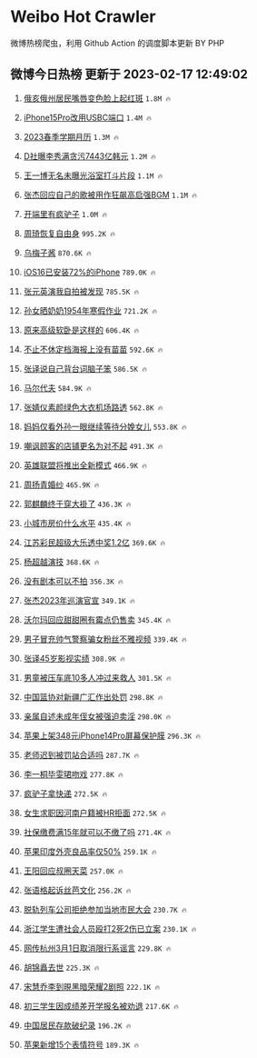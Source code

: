 # Weibo Hot Crawler 



微博热榜爬虫，利用 Github Action 的调度脚本更新 BY PHP 


## 微博今日热榜 更新于 2023-02-17 12:49:02 
1. [俄亥俄州居民嘴唇变色脸上起红斑](https://s.weibo.com/weibo?q=%23%E4%BF%84%E4%BA%A5%E4%BF%84%E5%B7%9E%E5%B1%85%E6%B0%91%E5%98%B4%E5%94%87%E5%8F%98%E8%89%B2%E8%84%B8%E4%B8%8A%E8%B5%B7%E7%BA%A2%E6%96%91%23&t=31&band_rank=1&Refer=top) `1.8M 🔥` 

1. [iPhone15Pro改用USBC端口](https://s.weibo.com/weibo?q=%23iPhone15Pro%E6%94%B9%E7%94%A8USBC%E7%AB%AF%E5%8F%A3%23&t=31&band_rank=2&Refer=top) `1.4M 🔥` 

1. [2023春季学期月历](https://s.weibo.com/weibo?q=%232023%E6%98%A5%E5%AD%A3%E5%AD%A6%E6%9C%9F%E6%9C%88%E5%8E%86%23&t=31&band_rank=3&Refer=top) `1.3M 🔥` 

1. [D社曝李秀满贪污7443亿韩元](https://s.weibo.com/weibo?q=%23D%E7%A4%BE%E6%9B%9D%E6%9D%8E%E7%A7%80%E6%BB%A1%E8%B4%AA%E6%B1%A17443%E4%BA%BF%E9%9F%A9%E5%85%83%23&t=31&band_rank=4&Refer=top) `1.2M 🔥` 

1. [王一博无名未曝光浴室打斗片段](https://s.weibo.com/weibo?q=%23%E7%8E%8B%E4%B8%80%E5%8D%9A%E6%97%A0%E5%90%8D%E6%9C%AA%E6%9B%9D%E5%85%89%E6%B5%B4%E5%AE%A4%E6%89%93%E6%96%97%E7%89%87%E6%AE%B5%23&t=31&band_rank=5&Refer=top) `1.1M 🔥` 

1. [张杰回应自己的歌被用作狂飙高启强BGM](https://s.weibo.com/weibo?q=%23%E5%BC%A0%E6%9D%B0%E5%9B%9E%E5%BA%94%E8%87%AA%E5%B7%B1%E7%9A%84%E6%AD%8C%E8%A2%AB%E7%94%A8%E4%BD%9C%E7%8B%82%E9%A3%99%E9%AB%98%E5%90%AF%E5%BC%BABGM%23&t=31&band_rank=6&Refer=top) `1.1M 🔥` 

1. [开端里有疯驴子](https://s.weibo.com/weibo?q=%23%E5%BC%80%E7%AB%AF%E9%87%8C%E6%9C%89%E7%96%AF%E9%A9%B4%E5%AD%90%23&t=31&band_rank=7&Refer=top) `1.0M 🔥` 

1. [周琦恢复自由身](https://s.weibo.com/weibo?q=%23%E5%91%A8%E7%90%A6%E6%81%A2%E5%A4%8D%E8%87%AA%E7%94%B1%E8%BA%AB%23&t=31&band_rank=8&Refer=top) `995.2K 🔥` 

1. [乌梅子酱](https://s.weibo.com/weibo?q=%E4%B9%8C%E6%A2%85%E5%AD%90%E9%85%B1&t=31&band_rank=9&Refer=top) `870.6K 🔥` 

1. [iOS16已安装72%的iPhone](https://s.weibo.com/weibo?q=%23iOS16%E5%B7%B2%E5%AE%89%E8%A3%8572%25%E7%9A%84iPhone%23&t=31&band_rank=10&Refer=top) `789.0K 🔥` 

1. [张元英演我自拍被发现](https://s.weibo.com/weibo?q=%23%E5%BC%A0%E5%85%83%E8%8B%B1%E6%BC%94%E6%88%91%E8%87%AA%E6%8B%8D%E8%A2%AB%E5%8F%91%E7%8E%B0%23&t=31&band_rank=11&Refer=top) `785.5K 🔥` 

1. [孙女晒奶奶1954年寒假作业](https://s.weibo.com/weibo?q=%23%E5%AD%99%E5%A5%B3%E6%99%92%E5%A5%B6%E5%A5%B61954%E5%B9%B4%E5%AF%92%E5%81%87%E4%BD%9C%E4%B8%9A%23&t=31&band_rank=12&Refer=top) `721.2K 🔥` 

1. [原来高级软卧是这样的](https://s.weibo.com/weibo?q=%23%E5%8E%9F%E6%9D%A5%E9%AB%98%E7%BA%A7%E8%BD%AF%E5%8D%A7%E6%98%AF%E8%BF%99%E6%A0%B7%E7%9A%84%23&t=31&band_rank=13&Refer=top) `606.4K 🔥` 

1. [不止不休定档海报上没有苗苗](https://s.weibo.com/weibo?q=%23%E4%B8%8D%E6%AD%A2%E4%B8%8D%E4%BC%91%E5%AE%9A%E6%A1%A3%E6%B5%B7%E6%8A%A5%E4%B8%8A%E6%B2%A1%E6%9C%89%E8%8B%97%E8%8B%97%23&t=31&band_rank=14&Refer=top) `592.6K 🔥` 

1. [张译说自己背台词脑子笨](https://s.weibo.com/weibo?q=%23%E5%BC%A0%E8%AF%91%E8%AF%B4%E8%87%AA%E5%B7%B1%E8%83%8C%E5%8F%B0%E8%AF%8D%E8%84%91%E5%AD%90%E7%AC%A8%23&t=31&band_rank=15&Refer=top) `586.5K 🔥` 

1. [马尔代夫](https://s.weibo.com/weibo?q=%E9%A9%AC%E5%B0%94%E4%BB%A3%E5%A4%AB&t=31&band_rank=16&Refer=top) `584.9K 🔥` 

1. [张婧仪素颜绿色大衣机场路透](https://s.weibo.com/weibo?q=%23%E5%BC%A0%E5%A9%A7%E4%BB%AA%E7%B4%A0%E9%A2%9C%E7%BB%BF%E8%89%B2%E5%A4%A7%E8%A1%A3%E6%9C%BA%E5%9C%BA%E8%B7%AF%E9%80%8F%23&t=31&band_rank=17&Refer=top) `562.8K 🔥` 

1. [妈妈仅看外孙一眼继续等待分娩女儿](https://s.weibo.com/weibo?q=%23%E5%A6%88%E5%A6%88%E4%BB%85%E7%9C%8B%E5%A4%96%E5%AD%99%E4%B8%80%E7%9C%BC%E7%BB%A7%E7%BB%AD%E7%AD%89%E5%BE%85%E5%88%86%E5%A8%A9%E5%A5%B3%E5%84%BF%23&t=31&band_rank=18&Refer=top) `553.8K 🔥` 

1. [嘲讽顾客的店铺更名为对不起](https://s.weibo.com/weibo?q=%23%E5%98%B2%E8%AE%BD%E9%A1%BE%E5%AE%A2%E7%9A%84%E5%BA%97%E9%93%BA%E6%9B%B4%E5%90%8D%E4%B8%BA%E5%AF%B9%E4%B8%8D%E8%B5%B7%23&t=31&band_rank=19&Refer=top) `491.3K 🔥` 

1. [英雄联盟将推出全新模式](https://s.weibo.com/weibo?q=%23%E8%8B%B1%E9%9B%84%E8%81%94%E7%9B%9F%E5%B0%86%E6%8E%A8%E5%87%BA%E5%85%A8%E6%96%B0%E6%A8%A1%E5%BC%8F%23&t=31&band_rank=20&Refer=top) `466.9K 🔥` 

1. [周扬青婚纱](https://s.weibo.com/weibo?q=%E5%91%A8%E6%89%AC%E9%9D%92%E5%A9%9A%E7%BA%B1&t=31&band_rank=21&Refer=top) `465.9K 🔥` 

1. [郭麒麟终于穿大褂了](https://s.weibo.com/weibo?q=%23%E9%83%AD%E9%BA%92%E9%BA%9F%E7%BB%88%E4%BA%8E%E7%A9%BF%E5%A4%A7%E8%A4%82%E4%BA%86%23&t=31&band_rank=22&Refer=top) `436.3K 🔥` 

1. [小城市房价什么水平](https://s.weibo.com/weibo?q=%23%E5%B0%8F%E5%9F%8E%E5%B8%82%E6%88%BF%E4%BB%B7%E4%BB%80%E4%B9%88%E6%B0%B4%E5%B9%B3%23&t=31&band_rank=23&Refer=top) `435.4K 🔥` 

1. [江苏彩民超级大乐透中奖1.2亿](https://s.weibo.com/weibo?q=%23%E6%B1%9F%E8%8B%8F%E5%BD%A9%E6%B0%91%E8%B6%85%E7%BA%A7%E5%A4%A7%E4%B9%90%E9%80%8F%E4%B8%AD%E5%A5%961.2%E4%BA%BF%23&t=31&band_rank=24&Refer=top) `369.6K 🔥` 

1. [杨超越演技](https://s.weibo.com/weibo?q=%23%E6%9D%A8%E8%B6%85%E8%B6%8A%E6%BC%94%E6%8A%80%23&t=31&band_rank=25&Refer=top) `368.6K 🔥` 

1. [没有剧本可以不拍](https://s.weibo.com/weibo?q=%23%E6%B2%A1%E6%9C%89%E5%89%A7%E6%9C%AC%E5%8F%AF%E4%BB%A5%E4%B8%8D%E6%8B%8D%23&t=31&band_rank=26&Refer=top) `356.3K 🔥` 

1. [张杰2023年巡演官宣](https://s.weibo.com/weibo?q=%23%E5%BC%A0%E6%9D%B02023%E5%B9%B4%E5%B7%A1%E6%BC%94%E5%AE%98%E5%AE%A3%23&t=31&band_rank=27&Refer=top) `349.1K 🔥` 

1. [沃尔玛回应甜甜圈有霉点仍售卖](https://s.weibo.com/weibo?q=%23%E6%B2%83%E5%B0%94%E7%8E%9B%E5%9B%9E%E5%BA%94%E7%94%9C%E7%94%9C%E5%9C%88%E6%9C%89%E9%9C%89%E7%82%B9%E4%BB%8D%E5%94%AE%E5%8D%96%23&t=31&band_rank=28&Refer=top) `345.4K 🔥` 

1. [男子冒充帅气警察骗女粉丝不雅视频](https://s.weibo.com/weibo?q=%23%E7%94%B7%E5%AD%90%E5%86%92%E5%85%85%E5%B8%85%E6%B0%94%E8%AD%A6%E5%AF%9F%E9%AA%97%E5%A5%B3%E7%B2%89%E4%B8%9D%E4%B8%8D%E9%9B%85%E8%A7%86%E9%A2%91%23&t=31&band_rank=29&Refer=top) `339.4K 🔥` 

1. [张译45岁影视实绩](https://s.weibo.com/weibo?q=%23%E5%BC%A0%E8%AF%9145%E5%B2%81%E5%BD%B1%E8%A7%86%E5%AE%9E%E7%BB%A9%23&t=31&band_rank=30&Refer=top) `308.9K 🔥` 

1. [男童被压车底10多人冲过来救人](https://s.weibo.com/weibo?q=%23%E7%94%B7%E7%AB%A5%E8%A2%AB%E5%8E%8B%E8%BD%A6%E5%BA%9510%E5%A4%9A%E4%BA%BA%E5%86%B2%E8%BF%87%E6%9D%A5%E6%95%91%E4%BA%BA%23&t=31&band_rank=31&Refer=top) `301.5K 🔥` 

1. [中国篮协对新疆广汇作出处罚](https://s.weibo.com/weibo?q=%23%E4%B8%AD%E5%9B%BD%E7%AF%AE%E5%8D%8F%E5%AF%B9%E6%96%B0%E7%96%86%E5%B9%BF%E6%B1%87%E4%BD%9C%E5%87%BA%E5%A4%84%E7%BD%9A%23&t=31&band_rank=32&Refer=top) `298.8K 🔥` 

1. [亲属自述未成年侄女被强迫卖淫](https://s.weibo.com/weibo?q=%23%E4%BA%B2%E5%B1%9E%E8%87%AA%E8%BF%B0%E6%9C%AA%E6%88%90%E5%B9%B4%E4%BE%84%E5%A5%B3%E8%A2%AB%E5%BC%BA%E8%BF%AB%E5%8D%96%E6%B7%AB%23&t=31&band_rank=33&Refer=top) `298.0K 🔥` 

1. [苹果上架348元iPhone14Pro屏幕保护膜](https://s.weibo.com/weibo?q=%23%E8%8B%B9%E6%9E%9C%E4%B8%8A%E6%9E%B6348%E5%85%83iPhone14Pro%E5%B1%8F%E5%B9%95%E4%BF%9D%E6%8A%A4%E8%86%9C%23&t=31&band_rank=34&Refer=top) `296.3K 🔥` 

1. [老师迟到被罚站合适吗](https://s.weibo.com/weibo?q=%23%E8%80%81%E5%B8%88%E8%BF%9F%E5%88%B0%E8%A2%AB%E7%BD%9A%E7%AB%99%E5%90%88%E9%80%82%E5%90%97%23&t=31&band_rank=35&Refer=top) `287.7K 🔥` 

1. [李一桐毕雯珺吻戏](https://s.weibo.com/weibo?q=%23%E6%9D%8E%E4%B8%80%E6%A1%90%E6%AF%95%E9%9B%AF%E7%8F%BA%E5%90%BB%E6%88%8F%23&t=31&band_rank=36&Refer=top) `277.8K 🔥` 

1. [疯驴子拿快递](https://s.weibo.com/weibo?q=%E7%96%AF%E9%A9%B4%E5%AD%90%E6%8B%BF%E5%BF%AB%E9%80%92&t=31&band_rank=37&Refer=top) `272.5K 🔥` 

1. [女生求职因河南户籍被HR拒面](https://s.weibo.com/weibo?q=%23%E5%A5%B3%E7%94%9F%E6%B1%82%E8%81%8C%E5%9B%A0%E6%B2%B3%E5%8D%97%E6%88%B7%E7%B1%8D%E8%A2%ABHR%E6%8B%92%E9%9D%A2%23&t=31&band_rank=38&Refer=top) `272.5K 🔥` 

1. [社保缴费满15年就可以不缴了吗](https://s.weibo.com/weibo?q=%23%E7%A4%BE%E4%BF%9D%E7%BC%B4%E8%B4%B9%E6%BB%A115%E5%B9%B4%E5%B0%B1%E5%8F%AF%E4%BB%A5%E4%B8%8D%E7%BC%B4%E4%BA%86%E5%90%97%23&t=31&band_rank=39&Refer=top) `271.4K 🔥` 

1. [苹果印度外壳良品率仅50%](https://s.weibo.com/weibo?q=%23%E8%8B%B9%E6%9E%9C%E5%8D%B0%E5%BA%A6%E5%A4%96%E5%A3%B3%E8%89%AF%E5%93%81%E7%8E%87%E4%BB%8550%25%23&t=31&band_rank=40&Refer=top) `259.1K 🔥` 

1. [王阳回应叔圈天菜](https://s.weibo.com/weibo?q=%23%E7%8E%8B%E9%98%B3%E5%9B%9E%E5%BA%94%E5%8F%94%E5%9C%88%E5%A4%A9%E8%8F%9C%23&t=31&band_rank=41&Refer=top) `257.0K 🔥` 

1. [张语格起诉丝芭文化](https://s.weibo.com/weibo?q=%23%E5%BC%A0%E8%AF%AD%E6%A0%BC%E8%B5%B7%E8%AF%89%E4%B8%9D%E8%8A%AD%E6%96%87%E5%8C%96%23&t=31&band_rank=42&Refer=top) `256.2K 🔥` 

1. [脱轨列车公司拒绝参加当地市民大会](https://s.weibo.com/weibo?q=%23%E8%84%B1%E8%BD%A8%E5%88%97%E8%BD%A6%E5%85%AC%E5%8F%B8%E6%8B%92%E7%BB%9D%E5%8F%82%E5%8A%A0%E5%BD%93%E5%9C%B0%E5%B8%82%E6%B0%91%E5%A4%A7%E4%BC%9A%23&t=31&band_rank=43&Refer=top) `230.7K 🔥` 

1. [浙江学生遭社会人员殴打2死2伤已立案](https://s.weibo.com/weibo?q=%23%E6%B5%99%E6%B1%9F%E5%AD%A6%E7%94%9F%E9%81%AD%E7%A4%BE%E4%BC%9A%E4%BA%BA%E5%91%98%E6%AE%B4%E6%89%932%E6%AD%BB2%E4%BC%A4%E5%B7%B2%E7%AB%8B%E6%A1%88%23&t=31&band_rank=44&Refer=top) `230.1K 🔥` 

1. [网传杭州3月1日取消限行系谣言](https://s.weibo.com/weibo?q=%23%E7%BD%91%E4%BC%A0%E6%9D%AD%E5%B7%9E3%E6%9C%881%E6%97%A5%E5%8F%96%E6%B6%88%E9%99%90%E8%A1%8C%E7%B3%BB%E8%B0%A3%E8%A8%80%23&t=31&band_rank=45&Refer=top) `229.8K 🔥` 

1. [胡锦矗去世](https://s.weibo.com/weibo?q=%23%E8%83%A1%E9%94%A6%E7%9F%97%E5%8E%BB%E4%B8%96%23&t=31&band_rank=46&Refer=top) `225.3K 🔥` 

1. [宋慧乔李到晛黑暗荣耀2剧照](https://s.weibo.com/weibo?q=%23%E5%AE%8B%E6%85%A7%E4%B9%94%E6%9D%8E%E5%88%B0%E6%99%9B%E9%BB%91%E6%9A%97%E8%8D%A3%E8%80%802%E5%89%A7%E7%85%A7%23&t=31&band_rank=47&Refer=top) `222.1K 🔥` 

1. [初三学生因成绩差开学报名被劝退](https://s.weibo.com/weibo?q=%23%E5%88%9D%E4%B8%89%E5%AD%A6%E7%94%9F%E5%9B%A0%E6%88%90%E7%BB%A9%E5%B7%AE%E5%BC%80%E5%AD%A6%E6%8A%A5%E5%90%8D%E8%A2%AB%E5%8A%9D%E9%80%80%23&t=31&band_rank=48&Refer=top) `217.6K 🔥` 

1. [中国居民存款破纪录](https://s.weibo.com/weibo?q=%23%E4%B8%AD%E5%9B%BD%E5%B1%85%E6%B0%91%E5%AD%98%E6%AC%BE%E7%A0%B4%E7%BA%AA%E5%BD%95%23&t=31&band_rank=49&Refer=top) `196.2K 🔥` 

1. [苹果新增15个表情符号](https://s.weibo.com/weibo?q=%23%E8%8B%B9%E6%9E%9C%E6%96%B0%E5%A2%9E15%E4%B8%AA%E8%A1%A8%E6%83%85%E7%AC%A6%E5%8F%B7%23&t=31&band_rank=50&Refer=top) `189.3K 🔥` 

